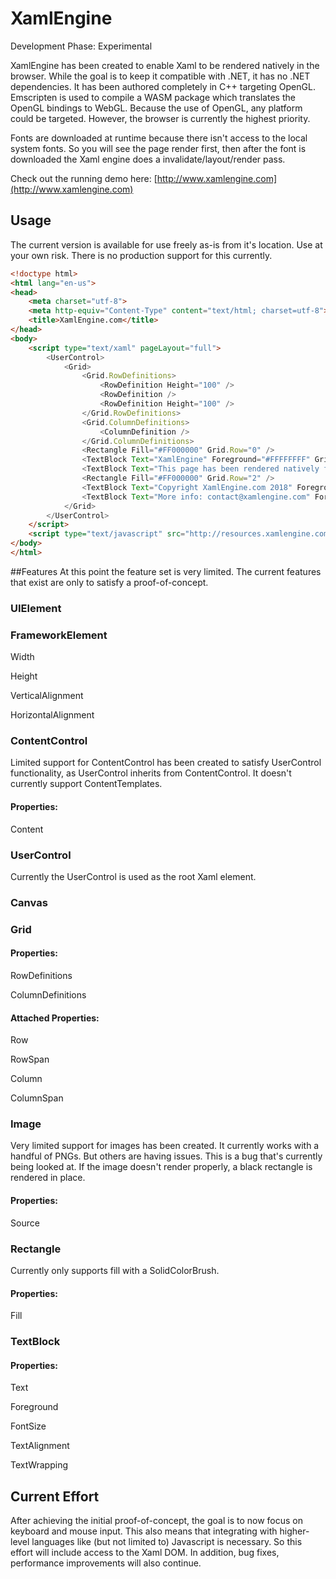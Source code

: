 # XamlEngine

Development Phase: Experimental

XamlEngine has been created to enable Xaml to be rendered natively in the browser. While the goal is to keep it compatible with .NET, it has no .NET dependencies. It has been authored completely in C++ targeting OpenGL. Emscripten is used to compile a WASM package which translates the OpenGL bindings to WebGL. Because the use of OpenGL, any platform could be targeted. However, the browser is currently the highest priority. 

Fonts are downloaded at runtime because there isn't access to the local system fonts. So you will see the page render first, then after the font is downloaded the Xaml engine does a invalidate/layout/render pass.

Check out the running demo here: [http://www.xamlengine.com](http://www.xamlengine.com)

## Usage
The current version is available for use freely as-is from it's location. Use at your own risk. There is no production support for this currently.


``` html
<!doctype html>
<html lang="en-us">
<head>
    <meta charset="utf-8">
    <meta http-equiv="Content-Type" content="text/html; charset=utf-8">
    <title>XamlEngine.com</title>
</head>
<body>
    <script type="text/xaml" pageLayout="full">
        <UserControl>
            <Grid>
                <Grid.RowDefinitions>
                    <RowDefinition Height="100" />
                    <RowDefinition />
                    <RowDefinition Height="100" />
                </Grid.RowDefinitions>
                <Grid.ColumnDefinitions>
                    <ColumnDefinition />
                </Grid.ColumnDefinitions>
                <Rectangle Fill="#FF000000" Grid.Row="0" />
                <TextBlock Text="XamlEngine" Foreground="#FFFFFFFF" Grid.Row="0" FontSize="24" VerticalAlignment="Center" HorizontalAlignment="Center" />
                <TextBlock Text="This page has been rendered natively from Xaml in your browser using WebAssembly & WebGL." Grid.Row="1" FontSize="24" VerticalAlignment="Center" HorizontalAlignment="Stretch" TextAlignment="Center" TextWrapping="Wrap" />
                <Rectangle Fill="#FF000000" Grid.Row="2" />
                <TextBlock Text="Copyright XamlEngine.com 2018" Foreground="#FFFFFFFF" Grid.Row="2" FontSize="18" VerticalAlignment="Bottom" />
                <TextBlock Text="More info: contact@xamlengine.com" Foreground="#FFFFFFFF" Grid.Row="2" FontSize="18" VerticalAlignment="Bottom" HorizontalAlignment="Right" />
            </Grid>
        </UserControl>
    </script>
    <script type="text/javascript" src="http://resources.xamlengine.com/scripts/alpha/1.0.0/XamlEngine.js"></script>
</body>
</html>
```

##Features
At this point the feature set is very limited. The current features that exist are only to satisfy a proof-of-concept.

### UIElement

### FrameworkElement
Width

Height

VerticalAlignment

HorizontalAlignment


### ContentControl
Limited support for ContentControl has been created to satisfy UserControl functionality, as UserControl inherits from ContentControl. It doesn't currently support ContentTemplates.

#### Properties:
Content

### UserControl
Currently the UserControl is used as the root Xaml element.

### Canvas

### Grid
#### Properties:
RowDefinitions

ColumnDefinitions

#### Attached Properties:
Row

RowSpan

Column

ColumnSpan

### Image
Very limited support for images has been created. It currently works with a handful of PNGs. But others are having issues. This is a bug that's currently being looked at. If the image doesn't render properly, a black rectangle is rendered in place.
#### Properties:
Source


### Rectangle
Currently only supports fill with a SolidColorBrush.
#### Properties:
Fill

### TextBlock

#### Properties:
Text

Foreground

FontSize

TextAlignment

TextWrapping

## Current Effort
After achieving the initial proof-of-concept, the goal is to now focus on keyboard and mouse input. This also means that integrating with higher-level languages like (but not limited to) Javascript is necessary. So this effort will include access to the Xaml DOM. In addition, bug fixes, performance improvements will also continue.